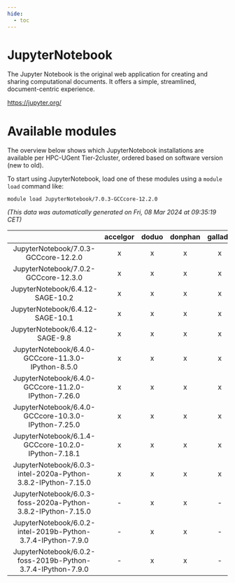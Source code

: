 ```yaml
---
hide:
  - toc
---
```


JupyterNotebook
===============


The Jupyter Notebook is the original web application for creating and sharing computational documents. It offers a simple, streamlined, document-centric experience.

https://jupyter.org/
# Available modules


The overview below shows which JupyterNotebook installations are available per HPC-UGent Tier-2cluster, ordered based on software version (new to old).

To start using JupyterNotebook, load one of these modules using a `module load` command like:

```shell
module load JupyterNotebook/7.0.3-GCCcore-12.2.0
```

*(This data was automatically generated on Fri, 08 Mar 2024 at 09:35:19 CET)*  

| |accelgor|doduo|donphan|gallade|joltik|skitty|
| :---: | :---: | :---: | :---: | :---: | :---: | :---: |
|JupyterNotebook/7.0.3-GCCcore-12.2.0|x|x|x|x|x|x|
|JupyterNotebook/7.0.2-GCCcore-12.3.0|x|x|x|x|x|x|
|JupyterNotebook/6.4.12-SAGE-10.2|x|x|x|x|x|x|
|JupyterNotebook/6.4.12-SAGE-10.1|x|x|x|x|x|x|
|JupyterNotebook/6.4.12-SAGE-9.8|x|x|x|x|x|x|
|JupyterNotebook/6.4.0-GCCcore-11.3.0-IPython-8.5.0|x|x|x|x|x|x|
|JupyterNotebook/6.4.0-GCCcore-11.2.0-IPython-7.26.0|x|x|x|x|x|x|
|JupyterNotebook/6.4.0-GCCcore-10.3.0-IPython-7.25.0|x|x|x|x|x|x|
|JupyterNotebook/6.1.4-GCCcore-10.2.0-IPython-7.18.1|x|x|x|x|x|x|
|JupyterNotebook/6.0.3-intel-2020a-Python-3.8.2-IPython-7.15.0|x|x|x|x|x|x|
|JupyterNotebook/6.0.3-foss-2020a-Python-3.8.2-IPython-7.15.0|-|x|x|-|x|x|
|JupyterNotebook/6.0.2-intel-2019b-Python-3.7.4-IPython-7.9.0|-|x|x|-|x|x|
|JupyterNotebook/6.0.2-foss-2019b-Python-3.7.4-IPython-7.9.0|-|x|x|-|x|x|
